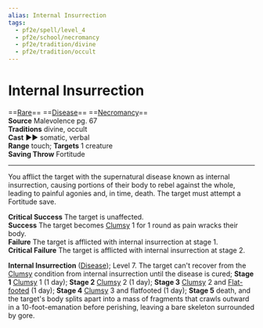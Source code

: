 ```yaml
---
alias: Internal Insurrection
tags:
  - pf2e/spell/level_4
  - pf2e/school/necromancy
  - pf2e/tradition/divine
  - pf2e/tradition/occult
---
```


# Internal Insurrection

==[Rare](Rare.md)== ==[Disease](Disease.md)== ==[Necromancy](Necromancy.md)==  
__Source__ Malevolence pg. 67  
**Traditions** divine, occult  
**Cast** ►► somatic, verbal  
**Range** touch; **Targets** 1 creature  
**Saving Throw** Fortitude

---

You afflict the target with the supernatural disease known as internal insurrection, causing portions of their body to rebel against the whole, leading to painful agonies and, in time, death. The target must attempt a Fortitude save.

**Critical Success** The target is unaffected.  
**Success** The target becomes [Clumsy](Clumsy.md) 1 for 1 round as pain wracks their body.  
**Failure** The target is afflicted with internal insurrection at stage 1.  
**Critical Failure** The target is afflicted with internal insurrection at stage 2.

**Internal Insurrection** ([Disease](Disease.md)); Level 7. The target can't recover from the [Clumsy](Clumsy.md) condition from internal insurrection until the disease is cured; **Stage 1** [Clumsy](Clumsy.md) 1 (1 day); **Stage 2** [Clumsy](Clumsy.md) 2 (1 day); **Stage 3** [Clumsy](Clumsy.md) 2 and [Flat-footed](Flat-footed.md) (1 day); **Stage 4** [Clumsy](Clumsy.md) 3 and flatfooted (1 day); **Stage 5** death, and the target's body splits apart into a mass of fragments that crawls outward in a 10-foot-emanation before perishing, leaving a bare skeleton surrounded by gore.
